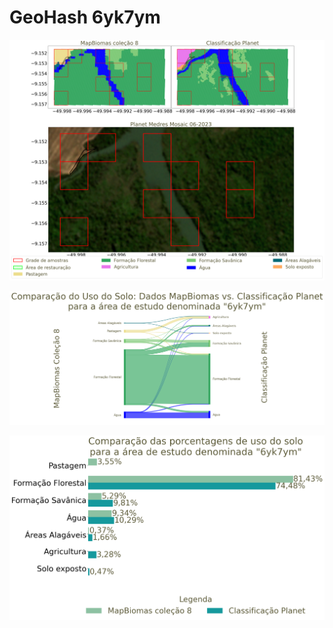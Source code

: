 # GeoHash 6yk7ym

![GeoHash Mapa 6yk7ym](figs/6yk7ym_map.png)

![GeoHash Sankey 6yk7ym](figs/sankey_6yk7ym.png)

![GeoHash Porcent 6yk7ym](figs/6yk7ym_porcente.png) 
